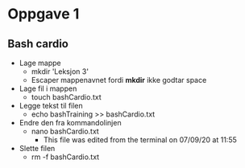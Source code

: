 # Oppgave 1

## Bash cardio
* Lage mappe
    * mkdir 'Leksjon 3'
    * Escaper mappenavnet fordi **mkdir** ikke godtar space
* Lage fil i mappen
    * touch bashCardio.txt
* Legge tekst til filen
    * echo bashTraining >> bashCardio.txt
* Endre den fra kommandolinjen
    * nano bashCardio.txt
        * This file was edited from the terminal on 07/09/20 at 11:55
* Slette filen
    * rm -f bashCardio.txt
